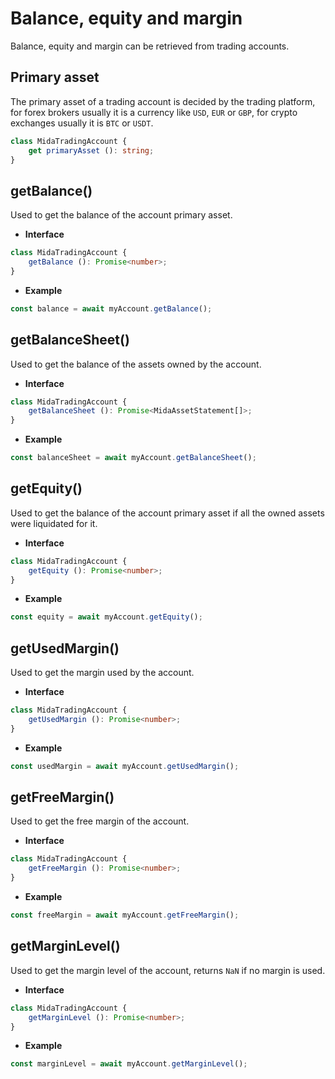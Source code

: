 # Balance, equity and margin
Balance, equity and margin can be retrieved from trading accounts.

## Primary asset
The primary asset of a trading account is decided by the trading platform,
for forex brokers usually it is a currency like `USD`, `EUR` or `GBP`,
for crypto exchanges usually it is `BTC` or `USDT`.

````typescript
class MidaTradingAccount {
    get primaryAsset (): string;
}
````

## getBalance()
Used to get the balance of the account primary asset.

- **Interface**
```typescript
class MidaTradingAccount {
    getBalance (): Promise<number>;
}
```
- **Example**
```js
const balance = await myAccount.getBalance();
```

## getBalanceSheet()
Used to get the balance of the assets owned by the account.

- **Interface**
```typescript
class MidaTradingAccount {
    getBalanceSheet (): Promise<MidaAssetStatement[]>;
}
```
- **Example**
```js
const balanceSheet = await myAccount.getBalanceSheet();
```

## getEquity()
Used to get the balance of the account primary asset if all the owned assets were liquidated for it.

- **Interface**
```typescript
class MidaTradingAccount {
    getEquity (): Promise<number>;
}
```
- **Example**
```js
const equity = await myAccount.getEquity();
```

## getUsedMargin()
Used to get the margin used by the account.

- **Interface**
```typescript
class MidaTradingAccount {
    getUsedMargin (): Promise<number>;
}
```
- **Example**
```js
const usedMargin = await myAccount.getUsedMargin();
```

## getFreeMargin()
Used to get the free margin of the account.

- **Interface**
```typescript
class MidaTradingAccount {
    getFreeMargin (): Promise<number>;
}
```
- **Example**
```js
const freeMargin = await myAccount.getFreeMargin();
```

## getMarginLevel()
Used to get the margin level of the account, returns `NaN` if no margin is used.

- **Interface**
```typescript
class MidaTradingAccount {
    getMarginLevel (): Promise<number>;
}
```
- **Example**
```js
const marginLevel = await myAccount.getMarginLevel();
```
